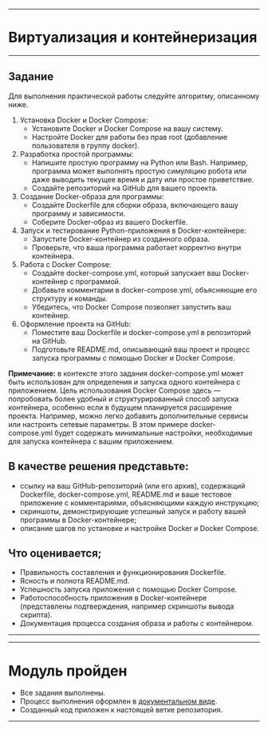 ___
# Виртуализация и контейнеризация
___
## Задание
Для выполнения практической работы следуйте алгоритму, описанному ниже.

1. Установка Docker и Docker Compose:
    - Установите Docker и Docker Compose на вашу систему.
    - Настройте Docker для работы без прав root (добавление пользователя в группу docker).
2. Разработка простой программы:
    - Напишите простую программу на Python или Bash. Например, программа может выполнять простую симуляцию робота или даже выводить текущее время и дату или простое приветствие.
    - Создайте репозиторий на GitHub для вашего проекта.
3. Создание Docker-образа для программы:
    - Создайте Dockerfile для сборки образа, включающего вашу программу и зависимости.
    - Соберите Docker-образ из вашего Dockerfile.
4. Запуск и тестирование Python-приложения в Docker-контейнере:
    - Запустите Docker-контейнер из созданного образа.
    - Проверьте, что ваша программа работает корректно внутри контейнера.
5. Работа с Docker Compose:
    - Создайте docker-compose.yml, который запускает ваш Docker-контейнер с программой.
    - Добавьте комментарии в docker-compose.yml, объясняющие его структуру и команды.
    - Убедитесь, что Docker Compose позволяет запустить ваш контейнер.
6. Оформление проекта на GitHub:
    - Поместите ваш Dockerfile и docker-compose.yml в репозиторий на GitHub.
    - Подготовьте README.md, описывающий ваш проект и процесс запуска программы с помощью Docker и Docker Compose.

**Примечание:** в контексте этого задания docker-compose.yml может быть использован для определения и запуска одного контейнера с приложением. Цель использования Docker Compose здесь — попробовать более удобный и структурированный способ запуска контейнера, особенно если в будущем планируется расширение проекта. Например, можно легко добавить дополнительные сервисы или настроить сетевые параметры. В этом примере docker-compose.yml будет содержать минимальные настройки, необходимые для запуска контейнера с вашим приложением.

## В качестве решения представьте:
- ссылку на ваш GitHub-репозиторий (или его архив), содержащий Dockerfile, docker-compose.yml, README.md и ваше тестовое приложение с комментариями, объясняющими каждую инструкцию;
- скриншоты, демонстрирующие успешный запуск и работу вашей программы в Docker-контейнере;
- описание шагов по установке и настройке Docker и Docker Compose.

## Что оценивается;
- Правильность составления и функционирования Dockerfile.
- Ясность и полнота README.md.
- Успешность запуска приложения с помощью Docker Compose.
- Работоспособность приложения в Docker-контейнере (представлены подтверждения, например скриншоты вывода скрипта).
- Документация процесса создания образа и работы с контейнером.

___
___
# Модуль пройден
* Все задания выполнены. 
* Процесс выполнения оформлен в [документальном виде](https://github.com/git-skillbox/linux/blob/module4/module4-pw.pdf).
* Созданный код приложен к настоящей ветке репозитория.
___
